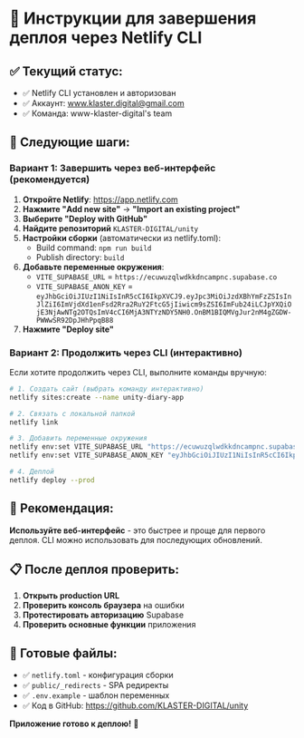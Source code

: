 # 🚀 Инструкции для завершения деплоя через Netlify CLI

## ✅ Текущий статус:
- ✅ Netlify CLI установлен и авторизован
- ✅ Аккаунт: www.klaster.digital@gmail.com
- ✅ Команда: www-klaster-digital's team

## 🔄 Следующие шаги:

### Вариант 1: Завершить через веб-интерфейс (рекомендуется)

1. **Откройте Netlify**: https://app.netlify.com
2. **Нажмите "Add new site"** → **"Import an existing project"**
3. **Выберите "Deploy with GitHub"**
4. **Найдите репозиторий** `KLASTER-DIGITAL/unity`
5. **Настройки сборки** (автоматически из netlify.toml):
   - Build command: `npm run build`
   - Publish directory: `build`
6. **Добавьте переменные окружения**:
   - `VITE_SUPABASE_URL` = `https://ecuwuzqlwdkkdncampnc.supabase.co`
   - `VITE_SUPABASE_ANON_KEY` = `eyJhbGciOiJIUzI1NiIsInR5cCI6IkpXVCJ9.eyJpc3MiOiJzdXBhYmFzZSIsInJlZiI6ImVjdXd1enFsd2Rra2RuY2FtcG5jIiwicm9sZSI6ImFub24iLCJpYXQiOjE3NjAwNTg2OTQsImV4cCI6MjA3NTYzNDY5NH0.OnBM1BIQMVgJur2nM4gZGDW-PWWwSR92DpJHhPpqB88`
7. **Нажмите "Deploy site"**

### Вариант 2: Продолжить через CLI (интерактивно)

Если хотите продолжить через CLI, выполните команды вручную:

```bash
# 1. Создать сайт (выбрать команду интерактивно)
netlify sites:create --name unity-diary-app

# 2. Связать с локальной папкой
netlify link

# 3. Добавить переменные окружения
netlify env:set VITE_SUPABASE_URL "https://ecuwuzqlwdkkdncampnc.supabase.co"
netlify env:set VITE_SUPABASE_ANON_KEY "eyJhbGciOiJIUzI1NiIsInR5cCI6IkpXVCJ9.eyJpc3MiOiJzdXBhYmFzZSIsInJlZiI6ImVjdXd1enFsd2Rra2RuY2FtcG5jIiwicm9sZSI6ImFub24iLCJpYXQiOjE3NjAwNTg2OTQsImV4cCI6MjA3NTYzNDY5NH0.OnBM1BIQMVgJur2nM4gZGDW-PWWwSR92DpJHhPpqB88"

# 4. Деплой
netlify deploy --prod
```

## 🎯 Рекомендация:

**Используйте веб-интерфейс** - это быстрее и проще для первого деплоя. CLI можно использовать для последующих обновлений.

## 📋 После деплоя проверить:

1. **Открыть production URL**
2. **Проверить консоль браузера** на ошибки
3. **Протестировать авторизацию** Supabase
4. **Проверить основные функции** приложения

## 🔧 Готовые файлы:
- ✅ `netlify.toml` - конфигурация сборки
- ✅ `public/_redirects` - SPA редиректы
- ✅ `.env.example` - шаблон переменных
- ✅ Код в GitHub: https://github.com/KLASTER-DIGITAL/unity

**Приложение готово к деплою!** 🚀
